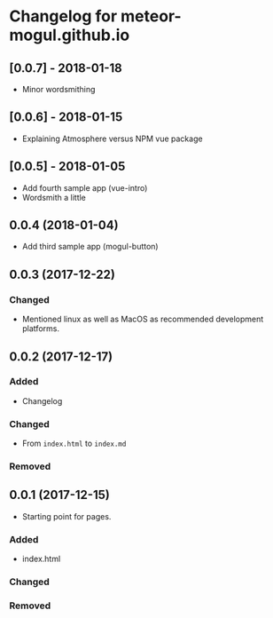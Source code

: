 # Changelog for meteor-mogul.github.io

## [0.0.7] - 2018-01-18

- Minor wordsmithing

## [0.0.6] - 2018-01-15

- Explaining Atmosphere versus NPM vue package

## [0.0.5] - 2018-01-05

- Add fourth sample app (vue-intro)
- Wordsmith a little

## 0.0.4 (2018-01-04)

- Add third sample app (mogul-button)

## 0.0.3 (2017-12-22)

### Changed
- Mentioned linux as well as MacOS as recommended development platforms.

## 0.0.2 (2017-12-17)

### Added
- Changelog

### Changed
- From `index.html` to `index.md`

### Removed

## 0.0.1 (2017-12-15)
- Starting point for pages.

### Added
- index.html

### Changed
### Removed
